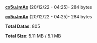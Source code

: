 [**cx5uJmAx**](/data/cx5uJmAx.txt) (20/12/22 - 04:25)- 284 bytes

[**cx5uJmAx**](/data/cx5uJmAx.txt) (20/12/22 - 04:25)- 284 bytes

**Total Datas**: 805

**Total Size**: 5.11 MB / 5.1 MB